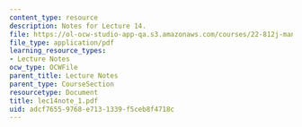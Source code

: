 ```yaml
---
content_type: resource
description: Notes for Lecture 14.
file: https://ol-ocw-studio-app-qa.s3.amazonaws.com/courses/22-812j-managing-nuclear-technology-spring-2004/adcf76559768e7131339f5ceb8f4718c_lec14note_1.pdf
file_type: application/pdf
learning_resource_types:
- Lecture Notes
ocw_type: OCWFile
parent_title: Lecture Notes
parent_type: CourseSection
resourcetype: Document
title: lec14note_1.pdf
uid: adcf7655-9768-e713-1339-f5ceb8f4718c
---
```

